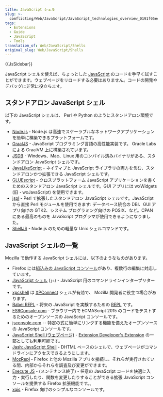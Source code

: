 ```yaml
---
title: JavaScript シェル
slug: >-
  conflicting/Web/JavaScript/JavaScript_technologies_overview_0191f05ec18a4ee4d771b548feb0701d
tags:
  - Extensions
  - Guide
  - JavaScript
  - Tools
translation_of: Web/JavaScript/Shells
original_slug: Web/JavaScript/Shells
---
```

{{JsSidebar}}

JavaScript シェルを使えば、ちょっとした [JavaScript](/ja/docs/Web/JavaScript) のコードを手早く試すことができます。ウェブページをリロードする必要はありません。コードの開発やデバッグに非常に役立ちます。

## スタンドアロン JavaScript シェル

以下の JavaScript シェルは、 Perl や Python のようにスタンドアロン環境です。

- [Node.js](http://nodejs.org/) - Node.js は高速でスケーラブルなネットワークアプリケーションを簡単に構築できるプラットフォームです。
- [GraalJS](https://www.graalvm.org/) - JavaScript プログラミング言語の高性能実装です。 Oracle Labs による GraalVM 上に構築されています。
- [JSDB](http://www.jsdb.org/) - Windows、Mac、Linux 用のコンパイル済みバイナリがある、スタンドアロン JavaScript シェルです。
- [JavaLikeScript](http://javalikescript.free.fr/) - ネイティブと JavaScript ライブラリの両方を含む、スタンドアロンかつ拡張できる JavaScript シェルです。
- [GLUEscript](http://gluescript.sourceforge.net/) - クロスプラットフォーム JavaScript アプリケーションを書くためのスタンドアロン JavaScript シェルです。GUI アプリには wxWidgets (旧・wxJavaScript) を使用できます。
- [jspl](http://jspl.msg.mx/) - Perl で拡張したスタンドアロン JavaScript シェルです。JavaScript から直接 Perl モジュールを使用できます: データベース統合の DBI、GUI アプリ向けの GTK2、システム プログラミング向けの POSIX、など。CPAN にある最高のものを JavaScript プログラマが使用できるようになりました。
- [ShellJS](http://shelljs.org) - Node.js のための軽量な Unix シェルコマンドです。

## JavaScript シェルの一覧

Mozilla で動作する JavaScript シェルには、以下のようなものがあります。

- Firefox には[組込みの JavaScript コンソール](/ja/docs/Tools/Web_Console/The_command_line_interpreter)があり、複数行の編集に対応しています。
- [JavaScript シェル](/ja/docs/Mozilla/Projects/SpiderMonkey/Introduction_to_the_JavaScript_shell) (`js`) - JavaScript 用のコマンドラインインタープリターです。
- [xpcshell](/ja/docs/Mozilla/XPConnect/xpcshell) は [XPConnect](/ja/docs/Mozilla/Tech/XPCOM/Language_bindings/XPConnect) シェルが有効で、 Mozilla 開発者に役立つ場合があります。
- [Babel REPL](http://babeljs.io/repl) - 将来の JavaScript を実験するための [REPL](https://en.wikipedia.org/wiki/REPL) です。
- [ES6Console.com](http://es6console.com) - ブラウザー内で ECMAScript 2015 のコードをテストするためのオープンソースの JavaScript コンソールです。
- [jsconsole.com](http://jsconsole.com/) -- 特定の式に簡単にリンクする機能を備えたオープンソースの JavaScript コンソールです。
- [JavaScript Shell (ウェブページ)](http://www.squarefree.com/shell/) - [Extension Developer's Extension](https://addons.mozilla.org/en-US/firefox/addon/7434) の一部としても利用可能です。
- [Jash: JavaScript Shell](http://billyreisinger.com/jash/) - DHTML ベースのシェルで、ウェブページがコマンドラインにアクセスできるようにします。
- [MozRepl](http://hyperstruct.net/projects/mozrepl) - Firefox と他の Mozilla アプリを接続し、それらが実行されている間、内部からそれらを調査及び変更ができます。
- [Execute JS](https://addons.mozilla.org/en-US/firefox/addon/execute-js/) - (メンテナンス終了) - 任意の JavaScript コードを快適に入力・実行したり、関数を変更したりすることができる拡張 JavaScript コンソールを提供する Firefox 拡張機能です。。
- [xqjs](https://addons.mozilla.org/addon/159546) - Firefox 向けのシンプルなコンソールです。
